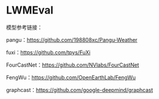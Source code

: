 # LWMEval
模型参考链接：

pangu：https://github.com/198808xc/Pangu-Weather

fuxi：https://github.com/tpys/FuXi

FourCastNet：https://github.com/NVlabs/FourCastNet

FengWu：https://github.com/OpenEarthLab/FengWu

graphcast：https://github.com/google-deepmind/graphcast


